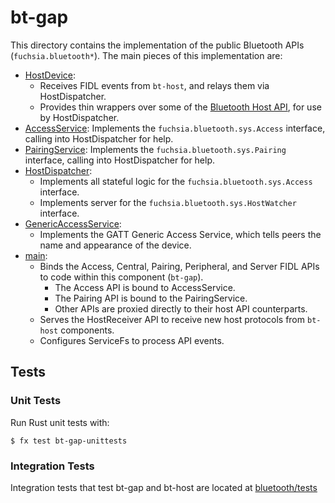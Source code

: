 # bt-gap
This directory contains the implementation of the public Bluetooth
APIs (`fuchsia.bluetooth*`). The main pieces of this
implementation are:
- [HostDevice](src/host_device.rs):
  - Receives FIDL events from `bt-host`, and relays them via HostDispatcher.
  - Provides thin wrappers over some of the [Bluetooth Host API](/sdl/fidl/fuchsia.bluetooth.host/host.fidl),
    for use by HostDispatcher.
- [AccessService](src/services/access.rs): Implements the `fuchsia.bluetooth.sys.Access`
   interface, calling into HostDispatcher for help.
- [PairingService](src/services/pairing.rs): Implements the `fuchsia.bluetooth.sys.Pairing`
   interface, calling into HostDispatcher for help.
- [HostDispatcher](src/host_dispatcher.rs):
  - Implements all stateful logic for the `fuchsia.bluetooth.sys.Access` interface.
  - Implements server for the `fuchsia.bluetooth.sys.HostWatcher` interface.
- [GenericAccessService](src/generic_access_service.rs):
  - Implements the GATT Generic Access Service, which tells peers the name and
    appearance of the device.
- [main](src/main.rs):
  - Binds the Access, Central, Pairing, Peripheral, and Server FIDL APIs to code within
    this component (`bt-gap`).
    - The Access API is bound to AccessService.
    - The Pairing API is bound to the PairingService.
    - Other APIs are proxied directly to their host API counterparts.
  - Serves the HostReceiver API to receive new host protocols from `bt-host` components.
  - Configures ServiceFs to process API events.

## Tests
### Unit Tests
Run Rust unit tests with:
```
$ fx test bt-gap-unittests
```
### Integration Tests
Integration tests that test bt-gap and bt-host are located at [bluetooth/tests](../../tests/)
